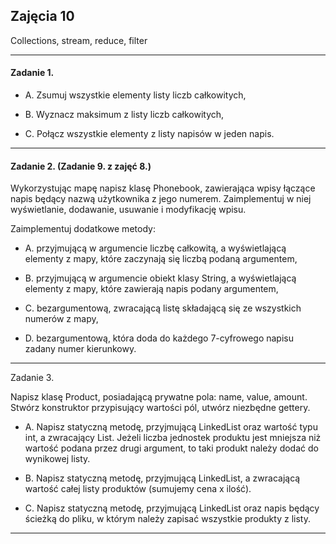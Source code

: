## Zajęcia 10
Collections, stream, reduce, filter

---

#### Zadanie 1.

- A. Zsumuj wszystkie elementy listy liczb całkowitych,

- B. Wyznacz maksimum z listy liczb całkowitych,

- C. Połącz wszystkie elementy z listy napisów w jeden napis.


---

#### Zadanie 2. (Zadanie 9. z zajęć 8.)

Wykorzystując mapę napisz klasę Phonebook, zawierająca wpisy łączące napis będący nazwą użytkownika z jego numerem. Zaimplementuj w niej wyświetlanie, dodawanie, usuwanie i modyfikację wpisu. 

Zaimplementuj dodatkowe metody:

- A. przyjmującą w argumencie liczbę całkowitą, a wyświetlającą elementy z mapy, które zaczynają się liczbą podaną argumentem,

- B. przyjmującą w argumencie obiekt klasy String, a wyświetlającą elementy z mapy, które zawierają napis podany argumentem,

- C. bezargumentową, zwracającą listę składającą się ze wszystkich numerów z mapy,

- D. bezargumentową, która doda do każdego 7-cyfrowego napisu zadany numer kierunkowy.

---

Zadanie 3.

Napisz klasę Product, posiadającą prywatne pola: name, value, amount. Stwórz konstruktor przypisujący wartości pól, utwórz niezbędne gettery. 

- A. Napisz statyczną metodę, przyjmującą LinkedList<Product> oraz wartość typu int, a zwracający List<Product>. Jeżeli liczba jednostek produktu jest mniejsza niż wartość podana przez drugi argument, to taki produkt należy dodać do wynikowej listy.

- B. Napisz statyczną metodę, przyjmującą LinkedList<Product>, a zwracającą wartość całej listy produktów (sumujemy cena x ilość).

- C. Napisz statyczną metodę, przyjmującą LinkedList<Product> oraz napis będący ścieżką do pliku, w którym należy zapisać wszystkie produkty z listy.

---
